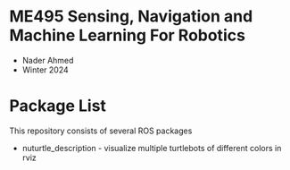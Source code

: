 # ME495 Sensing, Navigation and Machine Learning For Robotics
* Nader Ahmed
* Winter 2024
# Package List
This repository consists of several ROS packages
- nuturtle_description - visualize multiple turtlebots of different colors in rviz